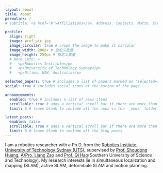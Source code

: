```yaml
---
layout: about
title: About
permalink: /
# subtitle: <a href='#'>Affiliations</a>. Address. Contacts. Motto. Etc.

profile:
  align: right
  image: prof_pic.jpg
  image_circular: true # crops the image to make it circular
  image_width: 200px # 自定义宽度
  image_height: 250px # 自定义高度
  # more_info: >
  #   <p>Robotics Institute</p>
  #   <p>University of Technology Sydney</p>
  #   <p>Ultimo, NSW, Australia</p>

selected_papers: true # includes a list of papers marked as "selected={true}"
social: true # includes social icons at the bottom of the page

announcements:
  enabled: true # includes a list of news items
  scrollable: true # adds a vertical scroll bar if there are more than 3 news items
  limit: 3 # leave blank to include all the news in the `_news` folder

latest_posts:
  enabled: false
  scrollable: true # adds a vertical scroll bar if there are more than 3 new posts items
  limit: 3 # leave blank to include all the blog posts
---
```

I am a robotics researcher with a Ph.D. from the [Robotics Institute, University of Technology Sydney (UTS)](https://www.uts.edu.au/research/centres/robotics-institute), supervised by [Prof. Shoudong Huang](https://profiles.uts.edu.au/Shoudong.Huang/), [A/Pro. Liang Zao](https://www.research.ed.ac.uk/en/persons/liang-zhao) and [Prof. Qi Hao](https://www.sustech.edu.cn/en/faculties/haoqi.html)(Southern University of Science and Technology). My research interests lie in simultaneous localization and mapping (SLAM), active SLAM, deformbale SLAM and motion planning.

<!-- Write your biography here. Tell the world about yourself. Link to your favorite [subreddit](http://reddit.com). You can put a picture in, too. The code is already in, just name your picture `prof_pic.jpg` and put it in the `img/` folder.

Put your address / P.O. box / other info right below your picture. You can also disable any of these elements by editing `profile` property of the YAML header of your `_pages/about.md`. Edit `_bibliography/papers.bib` and Jekyll will render your [publications page](/al-folio/publications/) automatically.

Link to your social media connections, too. This theme is set up to use [Font Awesome icons](https://fontawesome.com/) and [Academicons](https://jpswalsh.github.io/academicons/), like the ones below. Add your Facebook, Twitter, LinkedIn, Google Scholar, or just disable all of them. -->
